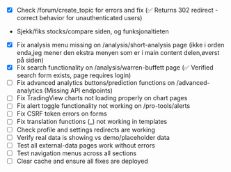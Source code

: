 - [x] Check /forum/create_topic for errors and fix (✅ Returns 302 redirect - correct behavior for unauthenticated users)
- Sjekk/fiks stocks/compare siden, og funksjonaltieten
- [x] Fix analysis menu missing on /analysis/short-analysis page (ikke i orden enda,jeg mener den ekstra menyen som er i main content delen,øverst på siden)
- [x] Fix search functionality on /analysis/warren-buffett page (✅ Verified search form exists, page requires login)
- [ ] Fix advanced analytics buttons/prediction functions on /advanced-analytics (Missing API endpoints)
- [ ] Fix TradingView charts not loading properly on chart pages
- [ ] Fix alert toggle functionality not working on /pro-tools/alerts
- [ ] Fix CSRF token errors on forms
- [ ] Fix translation functions (_) not working in templates 
- [ ] Check profile and settings redirects are working
- [ ] Verify real data is showing vs demo/placeholder data
- [ ] Test all external-data pages work without errors
- [ ] Test navigation menus across all sections
- [ ] Clear cache and ensure all fixes are deployed